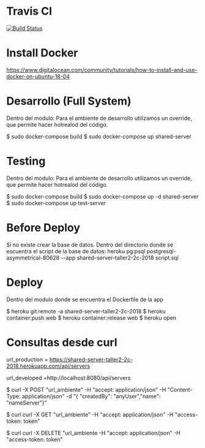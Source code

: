 Travis CI
==========
[![Build Status](https://travis-ci.org/rubenJimenez33/taller2-2018-2C-grupo5-shared-server.svg?branch=master)](https://travis-ci.org/rubenJimenez33/taller2-2018-2C-grupo5-shared-server)


Install Docker
==============

https://www.digitalocean.com/community/tutorials/how-to-install-and-use-docker-on-ubuntu-18-04


Desarrollo (Full System)
=======================
Dentro del modulo:
Para el ambiente de desarrollo utilizamos un override, que permite hacer hotrealod del código.

$ sudo docker-compose build
$ sudo docker-compose up shared-server


Testing
=======================
Dentro del modulo:
Para el ambiente de desarrollo utilizamos un override, que permite hacer hotrealod del código.

$ sudo docker-compose build
$ sudo docker-compose up -d shared-server
$ sudo docker-compose up test-server
 

Before Deploy
=======================
Si no existe crear la base de datos.
Dentro del directorio donde se escuentra el script de la base de datos:
heroku pg:psql postgresql-asymmetrical-80628 --app shared-server-taller2-2c-2018 script.sql


Deploy
=======================
Dentro del modulo donde se encuentra el Dockerfile de la app

$ heroku git:remote -a shared-server-taller2-2c-2018
$ heroku container:push web
$ heroku container:release web
$ heroku open


Consultas desde curl
=========================

url_production = https://shared-server-taller2-2c-2018.herokuapp.com/api/servers

url_developed =http://localhost:8080/api/servers


 $ curl -X POST "url_ambiente" -H  "accept: application/json" -H  "Content-Type: application/json" -d "{ \"createdBy\": \"anyUser\",\"name\": \"nameServer\"}"

 $ curl curl -X GET "url_ambiente" -H  "accept: application/json" -H "access-token: token"

 $ curl curl -X DELETE "url_ambiente -H  "accept: application/json" -H "access-token: token"
